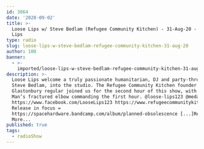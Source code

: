 ```yaml
---
id: 3864
date: '2020-09-02'
title: >-
  Loose Lips w/ Steve Bedlam (Refugee Community Kitchen) - 31-Aug-20 - Loose
  Lips
type: radio
slug: loose-lips-w-steve-bedlam-refugee-community-kitchen-31-aug-20
author: 100
banner:
  - >-
    imported/loose-lips-w-steve-bedlam-refugee-community-kitchen-31-aug-20/image3864.jpeg
description: >-
  Loose Lips welcome a truly passionate humanitarian, DJ and party-thrower,
  Steve Bedlam, into the studio. The Refugee Community Kitchen founder and
  Glastonbury regular joined us for the second hour of this show, with Medallion
  Man’s fractured elbow commanding the first hour. @loose-lips123 @medallionman
  https://www.facebook.com/LooseLips123 https://www.refugeecommunitykitchen.com
  Release in focus =
  https://spacehardware.bandcamp.com/album/planned-obsolescence [...]Read
  More...
published: true
tags:
  - radioShow
---
```

